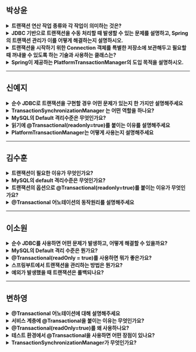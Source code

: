 ## 박상윤

<details>
<summary><b>트랜잭션 연산 작업 종류와 각 작업이 의미하는 것은?</b></summary>
<div>

커밋 - 하나의 트랜잭션이 성공적으로 끝났으며, 데이터베이스가 일관성이 있는 상태로 유지될 때 트랜잭션이 마무리되었다는 것을 트랜잭션 관리자에게 알리기 위한 연산입니다.

롤백 - 트랜잭션 처리가 비정상적으로 종료된 경우, 트랜잭션을 다시 시작하거나 트랜잭션의 부분 연산 결과를 취소 하는 연산 입니다.

</div>
</details>

<details>
<summary><b>JDBC 기반으로 트랜잭션을 수동 처리할 때 발생할 수 있는 문제를 설명하고, Spring의 트랜잭션 관리가 이를 어떻게 해결하는지 설명하시오.</b></summary>
<div>

- 수동 트랜잭션은 connection을 직접 전달해야 하고, 커밋/롤백 관리 로직이 서비스 계층에 노출됨  
- 트랜잭션 범위와 동기화 문제가 발생할 수 있음  
- Spring은 트랜잭션 동기화와 추상화를 제공하여 개발자는 @Transactional 만으로 관리 가능하게 함

</div>
</details>

<details>
<summary><b>트랜잭션을 시작하기 위한 Connection 객체를 특별한 저장소에 보관해두고 필요할 때 꺼내쓸 수 있도록 하는 기술과 사용하는 클래스는?</b></summary>
<div>

트랜잭션 동기화, TransactionSynchronizationManager

</div>
</details>

<details>
<summary><b>Spring이 제공하는 PlatformTransactionManager의 도입 목적을 설명하시오.</b></summary>
<div>

- JDBC, JPA, Hibernate 등 다양한 트랜잭션 기술의 공통 기능(시작, 커밋, 롤백)을 추상화합니다.  
- 서비스 계층이 특정 트랜잭션 기술에 의존하지 않고 일관된 방식으로 트랜잭션 처리 가능합니다.  
- @Transactional 같은 선언적 방식도 내부적으로 PlatformTransactionManager를 사용합니다.

</div>
</details>

---

## 신예지

<details>
<summary><b>순수 JDBC로 트랜잭션을 구현할 경우 어떤 문제가 있는지 한 가지만 설명해주세요</b></summary>
<div>

순수 JDBC로 트랜잭션을 구현할 경우 다음과 같은 문제가 발생할 수 있습니다.

- 트랜잭션 동기화 문제  
- JDBC 구현 기술이 서비스 계층에 누수되는 문제  
- 순수 비즈니스 로직과는 다른 관심사의 일(DB 접근 관련)을 수행하고 있음  
- 트랜잭션 적용 코드 반복 문제  

</div>
</details>

<details>
<summary><b>TransactionSynchronizationManager 는 어떤 역할을 하나요?</b></summary>
<div>

트랜잭션 동기화 저장소로, 작업 스레드마다 독립적으로 Connection 객체를 저장하고 관리합니다.

</div>
</details>

<details>
<summary><b>MySQL의 Default 격리수준은 무엇인가요?</b></summary>
<div>

Reapetable Read 입니다.

</div>
</details>

<details>
<summary><b>읽기에 @Transactional(readonly=true)를 붙이는 이유를 설명해주세요</b></summary>
<div>

JPA의 경우, 해당 옵션을 true로 설정하면 트랜잭션이 커밋되어도 영속성 컨텍스트를 플러시 하지 않습니다.  
플러시할 때 수행되는 엔티티는 변경 감지를 위한 스냅샷 비교 로직이 수행되지 않으므로 성능을 약간 향상 시킬 수 있음

</div>
</details>

<details>
<summary><b>PlatformTransactionManager는 어떻게 사용는지 설명해주세요</b></summary>
<div>

사용할 DB(JDBC)의 DataSource를 생성자에 넣어 트랜잭션 추상 오브젝트를 생성하여 사용합니다.

</div>
</details>

---

## 김수훈

<details>
<summary><b>트랜잭션이 필요한 이유가 무엇인가요?</b></summary>
<div>

트랜잭션은 데이터베이스의 데이터를 수정하는 도중에 예외가 발생할 경우, DB의 데이터들은 수정되기 전의 상태로 돌아가야 하기 때문입니다.  
이 때문에 데이터의 일관성을 유지하면서 안정적으로 데이터를 복구하기 위해서 트랜잭션이 필요합니다.

</div>
</details>

<details>
<summary><b>MySQL의 default 격리수준은 무엇인가요?</b></summary>
<div>

REPEATABLE READ입니다.

</div>
</details>

<details>
<summary><b>트랜잭션의 옵션으로 @Transactional(readonly=true)를 붙이는 이유가 무엇인가요?</b></summary>
<div>

트랜잭션에서 @Transactional(readonly=true)를 사용하는 이유는 성능 최적화 때문입니다.  
이 옵션을 설정하면 영속성 컨텍스트가 변경 감지와 플러시를 수행하지 않아서, 데이터베이스 조회 작업만 있을 때 불필요한 비용을 줄여 성능을 향상시킬 수 있습니다.  
따라서 주로 읽기 전용 트랜잭션에서 사용됩니다.

</div>
</details>

<details>
<summary><b>@Transactional 어노테이션의 동작원리를 설명해주세요</b></summary>
<div>

트랜잭션은 스프링이 지원하는 어노테이션 기반 AOP를 통해 구현되어 있습니다.  
그렇기 때문에 클래스나 메소드에 @Transactional이 선언되면 해당 클래스에 트랜잭션이 적용된 프록시 객체가 생성되며  
프록시 객체는 @Transactional이 포함된 메서드가 호출될 경우 트랜잭션을 시작하고 Commit 또는 Rollback을 수행합니다.

</div>
</details>

---

## 이소원

<details>
<summary><b>순수 JDBC를 사용하면 어떤 문제가 발생하고, 어떻게 해결할 수 있을까요?</b></summary>
<div>

첫 번째로, 순수 JDBC로 구현하게 되면 개발자가 여러 개의 작업을 하나의 커넥션으로 관리했을 때, 커넥션 객체를 공유하는 것과 같은 많은 작업들을 하게 되어 동기화 문제가 발생합니다.  
두 번째로, 트랜잭션을 적용하기 위해 서비스 계층이 JDBC 기술에 의존되어 있기 때문에 JDBC 구현 기술이 서비스 계층에 누수되는 문제가 발생할 수 있습니다.  
세 번째로, 순수 비즈니스 로직과는 다른 관심사인 예를들어 DB 접근 관련한 일을 수행하고 있는 문제가 발생할 수 있습니다.

동기화 문제를 해결하기 위해 Spring 트랜잭션 동기화를 적용할 수 있고.  
JDBC 기술이 서비스 계층에 누수되는 문제를 해결하기 위해 Spring 트랜잭션 추상화를 적용할 수 있고,  
순수 비즈니스 로직과 다른 관심사의 일을 수행하는 것을 방지하기 위해 소스코드에 트랜잭션 관련 로직을 넣지 않고, AOP를 이용하여 비즈니스 로직에서 완전히 분리할 수 있습니다.

</div>
</details>

<details>
<summary><b>MySQL의 Default 격리 수준은 뭔가요?</b></summary>
<div>

REPEATABLE READ

</div>
</details>

<details>
<summary><b>@Transactional(readOnly = true)를 사용하면 뭐가 좋은가요?</b></summary>
<div>

변경을 감지하지 않기 때문에 트랜잭션 컷밋할 때에도 플러시(변경사항 반영)을 하지 않습니다.  
따라서 메모리 사용이 줄고, 속도도 좀 더 빨라집니다.

</div>
</details>

<details>
<summary><b>스프링부트에서 트랜잭션을 관리하는 방법은 뭔가요?</b></summary>
<div>

스프링 부트에서 트랜잭션을 관리하는 방법은 AOP(관점 지향 프로그래밍) 기반으로, @Transactional 어노테이션을 사용해서 관리합니다.

</div>
</details>

<details>
<summary><b>예외가 발생했을 때 트랜잭션은 롤백되나요?</b></summary>
<div>

기본적으로 RuntimeException 또는 Error 가 발생하면 롤백을 합니다.  
반면, CheckedException 예외처리에서는 롤백을 하지 않습니다.  
이러한 특정 예외에서 rollbackFor 옵션을 설정하여 롤백을 처리할 수 있습니다.

</div>
</details>

---

## 변하영

<details>
<summary><b>@Transactional 어노테이션에 대해 설명해주세요</b></summary>
<div>

스프링에서 많이 사용되는 선언적 트랜잭션 방식으로, 적용된 범위가 트랜잭션이 되도록 보장해줍니다.  
getConnection(), setAutoCommit(false), commit(), rollback() 등의 JDBC에서 필요한 코드를 삽입해줍니다.  
보통 서비스 클래스 혹은 메서드 단위에 어노테이션을 추가하여 사용합니다.

</div>
</details>

<details>
<summary><b>서비스 계층에 @Transactional을 붙이는 이유는 무엇인가요?</b></summary>
<div>

서비스 계층은 여러 DAO를 묶어 하나의 비즈니스 로직을 구성하므로 트랜잭션 범위를 관리하기 적합합니다.

</div>
</details>

<details>
<summary><b>@Transactional(readOnly=true)를 왜 사용하나요?</b></summary>
<div>

읽기 전용으로 지정하면 JPA는 변경 여부를 체크하지 않게 해줍니다.  
그래서 변경 감지용 스냅샷을 만들지 않고, flush도 생략되므로 성능이 향상됩니다.

</div>
</details>

<details>
<summary><b>테스트 환경에서 @Transactional을 사용하면 어떤 장점이 있나요?</b></summary>
<div>

각 테스트마다 트랜잭션을 시작하고 테스트 후 자동으로 롤백되므로 DB를 초기화할 필요가 없습니다.  
따라서 반복 테스트가 용이하고, 테스트 간 데이터 영향이 없습니다.

</div>
</details>

<details>
<summary><b>TransactionSynchronizationManager가 무엇인가요?</b></summary>
<div>

트랜잭션 동기화 저장소로, 작업 스레드마다 독립적으로 Connection 객체를 저장하고 관리합니다.  
작업 스레드마다 connection 객체를 독립적으로 관리하기에 멀티스레드 환경에서도 충돌이 발생하지 않습니다.

</div>
</details>
